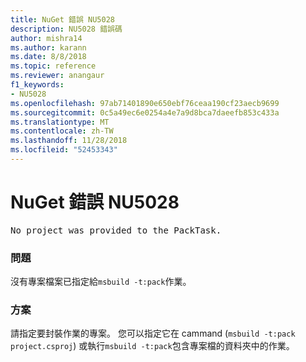 ```yaml
---
title: NuGet 錯誤 NU5028
description: NU5028 錯誤碼
author: mishra14
ms.author: karann
ms.date: 8/8/2018
ms.topic: reference
ms.reviewer: anangaur
f1_keywords:
- NU5028
ms.openlocfilehash: 97ab71401890e650ebf76ceaa190cf23aecb9699
ms.sourcegitcommit: 0c5a49ec6e0254a4e7a9d8bca7daeefb853c433a
ms.translationtype: MT
ms.contentlocale: zh-TW
ms.lasthandoff: 11/28/2018
ms.locfileid: "52453343"
---
```

# <a name="nuget-error-nu5028"></a>NuGet 錯誤 NU5028
<pre>No project was provided to the PackTask.</pre>

### <a name="issue"></a>問題

沒有專案檔案已指定給`msbuild -t:pack`作業。


### <a name="solution"></a>方案

請指定要封裝作業的專案。  您可以指定它在 cammand (`msbuild -t:pack project.csproj`) 或執行`msbuild -t:pack`包含專案檔的資料夾中的作業。

